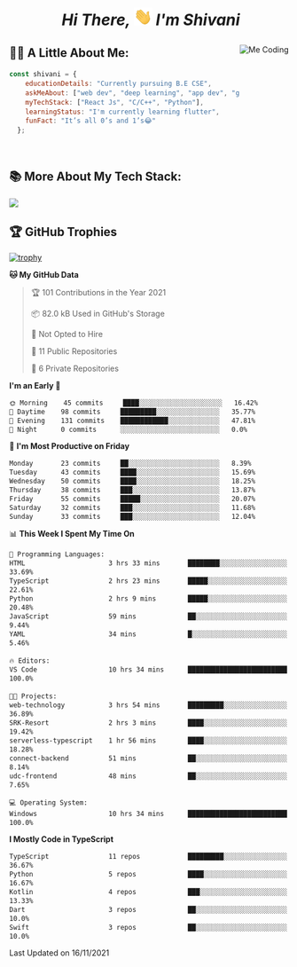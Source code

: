 # <p align="center">️ _Hi There, <img src="https://raw.githubusercontent.com/SanjayDevTech/SanjayDevTech/master/assets/wave.gif" alt="waving hand" width="33px"> I'm Shivani_</p>

<img align="right" alt="Me Coding" height="200" src="https://media.giphy.com/media/L1R1tvI9svkIWwpVYr/giphy.gif">

## 👩‍💻 **A Little About Me:**
```jsx
const shivani = {
    educationDetails: "Currently pursuing B.E CSE",
    askMeAbout: ["web dev", "deep learning", "app dev", "gardening"],
    myTechStack: ["React Js", "C/C++", "Python"],
    learningStatus: "I'm currently learning flutter",
    funFact: "It’s all 0’s and 1’s😂"
  };
```

<br/>

## 📚 **More About My Tech Stack:**

   <img align="center" src="https://github-readme-stats.vercel.app/api/top-langs/?username=shivu-srk&layout=compact&theme=vue-dark"/>
   <br/>
   
## 🏆 GitHub Trophies

[![trophy](https://github-profile-trophy.vercel.app/?username=shivu-srk&theme=nord&column=7)](https://github.com/ryo-ma/github-profile-trophy)

<!--START_SECTION:waka-->
**🐱 My GitHub Data** 

> 🏆 101 Contributions in the Year 2021
 > 
> 📦 82.0 kB Used in GitHub's Storage 
 > 
> 🚫 Not Opted to Hire
 > 
> 📜 11 Public Repositories 
 > 
> 🔑 6 Private Repositories  
 > 
**I'm an Early 🐤** 

```text
🌞 Morning    45 commits     ████░░░░░░░░░░░░░░░░░░░░░   16.42% 
🌆 Daytime    98 commits     █████████░░░░░░░░░░░░░░░░   35.77% 
🌃 Evening    131 commits    ████████████░░░░░░░░░░░░░   47.81% 
🌙 Night      0 commits      ░░░░░░░░░░░░░░░░░░░░░░░░░   0.0%

```
📅 **I'm Most Productive on Friday** 

```text
Monday       23 commits     ██░░░░░░░░░░░░░░░░░░░░░░░   8.39% 
Tuesday      43 commits     ████░░░░░░░░░░░░░░░░░░░░░   15.69% 
Wednesday    50 commits     ████░░░░░░░░░░░░░░░░░░░░░   18.25% 
Thursday     38 commits     ███░░░░░░░░░░░░░░░░░░░░░░   13.87% 
Friday       55 commits     █████░░░░░░░░░░░░░░░░░░░░   20.07% 
Saturday     32 commits     ███░░░░░░░░░░░░░░░░░░░░░░   11.68% 
Sunday       33 commits     ███░░░░░░░░░░░░░░░░░░░░░░   12.04%

```


📊 **This Week I Spent My Time On** 

```text
💬 Programming Languages: 
HTML                     3 hrs 33 mins       ████████░░░░░░░░░░░░░░░░░   33.69% 
TypeScript               2 hrs 23 mins       █████░░░░░░░░░░░░░░░░░░░░   22.61% 
Python                   2 hrs 9 mins        █████░░░░░░░░░░░░░░░░░░░░   20.48% 
JavaScript               59 mins             ██░░░░░░░░░░░░░░░░░░░░░░░   9.44% 
YAML                     34 mins             █░░░░░░░░░░░░░░░░░░░░░░░░   5.46%

🔥 Editors: 
VS Code                  10 hrs 34 mins      █████████████████████████   100.0%

🐱‍💻 Projects: 
web-technology           3 hrs 54 mins       █████████░░░░░░░░░░░░░░░░   36.89% 
SRK-Resort               2 hrs 3 mins        ████░░░░░░░░░░░░░░░░░░░░░   19.42% 
serverless-typescript    1 hr 56 mins        ████░░░░░░░░░░░░░░░░░░░░░   18.28% 
connect-backend          51 mins             ██░░░░░░░░░░░░░░░░░░░░░░░   8.14% 
udc-frontend             48 mins             ██░░░░░░░░░░░░░░░░░░░░░░░   7.65%

💻 Operating System: 
Windows                  10 hrs 34 mins      █████████████████████████   100.0%

```

**I Mostly Code in TypeScript** 

```text
TypeScript               11 repos            █████████░░░░░░░░░░░░░░░░   36.67% 
Python                   5 repos             ████░░░░░░░░░░░░░░░░░░░░░   16.67% 
Kotlin                   4 repos             ███░░░░░░░░░░░░░░░░░░░░░░   13.33% 
Dart                     3 repos             ██░░░░░░░░░░░░░░░░░░░░░░░   10.0% 
Swift                    3 repos             ██░░░░░░░░░░░░░░░░░░░░░░░   10.0%

```



 Last Updated on 16/11/2021
<!--END_SECTION:waka-->
